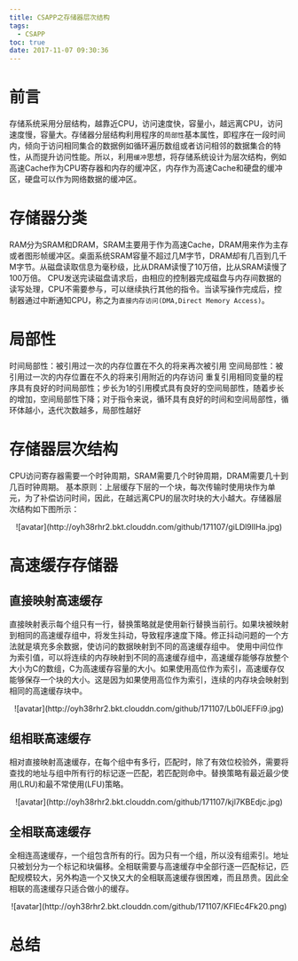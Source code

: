 ```yaml
---
title: CSAPP之存储器层次结构
tags:
  - CSAPP
toc: true
date: 2017-11-07 09:30:36
---
```

# 前言
存储系统采用分层结构，越靠近CPU，访问速度快，容量小，越远离CPU，访问速度慢，容量大。存储器分层结构利用程序的`局部性`基本属性，即程序在一段时间内，倾向于访问相同集合的数据例如循环遍历数组或者访问相邻的数据集合的特性，从而提升访问性能。所以，利用`缓冲`思想，将存储系统设计为层次结构，例如高速Cache作为CPU寄存器和内存的缓冲区，内存作为高速Cache和硬盘的缓冲区，硬盘可以作为网络数据的缓冲区。

# 存储器分类
RAM分为SRAM和DRAM，SRAM主要用于作为高速Cache，DRAM用来作为主存或者图形帧缓冲区。桌面系统SRAM容量不超过几M字节，DRAM却有几百到几千M字节。从磁盘读取信息为毫秒级，比从DRAM读慢了10万倍，比从SRAM读慢了100万倍。
CPU发送完读磁盘请求后，由相应的控制器完成磁盘与内存间数据的读写处理，CPU不需要参与，可以继续执行其他的指令。当读写操作完成后，控制器通过中断通知CPU，称之为`直接内存访问(DMA,Direct Memory Access)`。

# 局部性
时间局部性：被引用过一次的内存位置在不久的将来再次被引用
空间局部性：被引用过一次的内存位置在不久的将来引用附近的内存访问
重复引用相同变量的程序具有良好的时间局部性；步长为1的引用模式具有良好的空间局部性，随着步长的增加，空间局部性下降；对于指令来说，循环具有良好的时间和空间局部性，循环体越小，迭代次数越多，局部性越好

# 存储器层次结构
CPU访问寄存器需要一个时钟周期，SRAM需要几个时钟周期，DRAM需要几十到几百时钟周期。
基本原则：上层缓存下层的一个块，每次传输时使用块作为单元，为了补偿访问时间，因此，在越远离CPU的层次时块的大小越大。存储器层次结构如下图所示：
<!--more-->
<center>![avatar](http://oyh38rhr2.bkt.clouddn.com/github/171107/giLDl9lIHa.jpg)</center>

# 高速缓存存储器
## 直接映射高速缓存
直接映射表示每个组只有一行，替换策略就是使用新行替换当前行。如果块被映射到相同的高速缓存组中，将发生抖动，导致程序速度下降。修正抖动问题的一个方法就是填充多余数据，使访问的数据映射到不同的高速缓存组中。
使用中间位作为索引值，可以将连续的内存映射到不同的高速缓存组中，高速缓存能够存放整个大小为C的数组，C为高速缓存容量的大小。如果使用高位作为索引，高速缓存仅能够保存一个块的大小。这是因为如果使用高位作为索引，连续的内存块会映射到相同的高速缓存块中。
<center>![avatar](http://oyh38rhr2.bkt.clouddn.com/github/171107/Lb0lJEFFi9.jpg)</center>

## 组相联高速缓存
相对直接映射高速缓存，在每个组中有多行，匹配时，除了有效位校验外，需要将查找的地址与组中所有行的标记逐一匹配，若匹配则命中。替换策略有最近最少使用(LRU)和最不常使用(LFU)策略。
<center>![avatar](http://oyh38rhr2.bkt.clouddn.com/github/171107/kjl7KBEdjc.jpg)</center>

## 全相联高速缓存
全相连高速缓存，一个组包含所有的行。因为只有一个组，所以没有组索引。地址只被划分为一个标记和块偏移。全相联需要与高速缓存中全部行逐一匹配标记，匹配规模较大，另外构造一个又快又大的全相联高速缓存很困难，而且昂贵。因此全相联的高速缓存只适合做小的缓存。
<center>![avatar](http://oyh38rhr2.bkt.clouddn.com/github/171107/KFlEc4Fk20.png)</center>

# 总结
